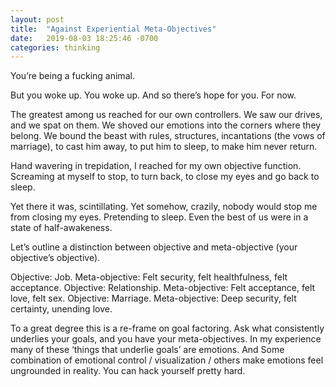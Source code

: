 ```yaml
---
layout: post
title:  "Against Experiential Meta-Objectives"
date:   2019-08-03 18:25:46 -0700
categories: thinking
---
```


You’re being a fucking animal.

But you woke up. You woke up. 
And so there’s hope for you.
For now.

The greatest among us reached for our own controllers.
We saw our drives, and we spat on them. We shoved our emotions into the corners where they belong. We bound the beast with rules, structures, incantations (the vows of marriage), to cast him away, to put him to sleep, to make him never return.

Hand wavering in trepidation, I reached for my own objective function. Screaming at myself to stop, to turn back, to close my eyes and go back to sleep.

Yet there it was, scintillating. Yet somehow, crazily, nobody would stop me from closing my eyes. Pretending to sleep. Even the best of us were in a state of half-awakeness.


Let’s outline a distinction between objective and meta-objective (your objective’s objective).

Objective: Job. Meta-objective: Felt security, felt healthfulness, felt acceptance.
Objective: Relationship. Meta-objective: Felt acceptance, felt love, felt sex.
Objective: Marriage. Meta-objective: Deep security, felt certainty, unending love.

To a great degree this is a re-frame on goal factoring. Ask what consistently underlies your goals, and you have your meta-objectives. In my experience many of these ‘things that underlie goals’ are emotions. And Some combination of emotional control / visualization / others make emotions feel ungrounded in reality. You can hack yourself pretty hard.
